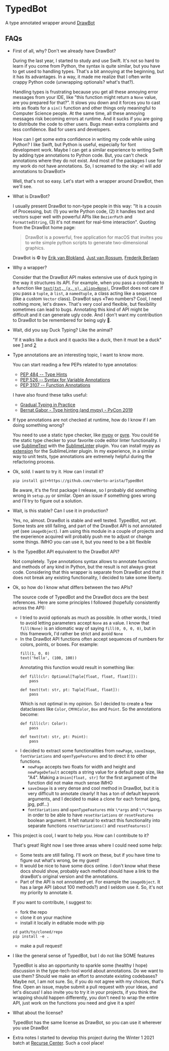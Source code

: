 # TypedBot
A type annotated wrapper around [DrawBot](https://www.drawbot.com)

## FAQs

+ First of all, why? Don't we already have DrawBot?

    During the last year, I started to study and use Swift. It's not so hard to learn if you come from Python, the syntax is quite similar, but you have to get used to handling types. That's a bit annoying at the beginning, but it has its advantages. In a way, it made me realize that I often write crappy Python code (unwrapping optionals? what's that?).

    Handling types is frustrating because you get all these annoying error messages from your IDE, like "this function might return a `None` value, are you prepared for that?". It slows you down and it forces you to cast ints as floats for a `sin()` function and other things only meaningful to Computer Science people. At the same time, all these annoying messages risk becoming errors at runtime. And it sucks if you are going to distribute the code to other users. Bugs mean extra complaints and less confidence. Bad for users and developers.

    How can I get some extra confidence in writing my code while using Python? I like Swift, but Python is useful, especially for font development work. Maybe I can get a similar experience to writing Swift by adding type annotations to Python code. But, you can't check annotations where they do not exist. And most of the packages I use for my work do not have annotations. So, I screamed to the sky: «I will add annotations to DrawBot!»

    Well, that's not so easy. Let's start with a wrapper around DrawBot, then we'll see.

+ What is DrawBot?

    I usually present DrawBot to non-type people in this way: "It is a cousin of Processing, but: (1) you write Python code, (2) it handles text and vectors super well with powerful APIs like `BezierPath` and `FormattedString`, (3) it's not meant for real-time interaction". Quoting from the DrawBot home page:
    
    > DrawBot is a powerful, free application for macOS that invites you to write simple python scripts to generate two-dimensional graphics. 

    DrawBot is © by [Erik van Blokland](https://letterror.com), [Just van Rossum](https://twitter.com/justvanrossum), [Frederik Berlaen](https://typemytype.com)

+ Why a wrapper?

    Consider that the DrawBot API makes extensive use of duck typing in the way it structures its API. For example, when you pass a coordinate to a function like [`text(txt, (x, y), align=None)`](https://www.drawbot.com/content/text/drawingText.html?highlight=text#drawBot.text), DrawBot does not care if you pass a `tuple`, a `list`, a `namedtuple`, a class acting like a sequence (like a custom `Vector` class). DrawBot says «Two numbers? Cool, I need nothing more, let's draw». That's very cool and flexible, but flexibility sometimes can lead to bugs. Annotating this kind of API might be difficult and it can generate ugly code. And I don't want my contribution to DrawBot to be remembered for being ugly 🥲.

+ Wait, did you say Duck Typing? Like the animal?

    "If it walks like a duck and it quacks like a duck, then it must be a duck" see [1](https://en.wikipedia.org/wiki/Duck_typing) and [2](https://i.stack.imgur.com/DNeRD.jpg)

+ Type annotations are an interesting topic, I want to know more.

    You can start reading a few PEPs related to type annotatios:
    + [PEP 484 -- Type Hints](https://www.python.org/dev/peps/pep-0484/)
    + [PEP 526 -- Syntax for Variable Annotations](https://www.python.org/dev/peps/pep-0526/)
    + [PEP 3107 -- Function Annotations](https://www.python.org/dev/peps/pep-3107/)

    I have also found these talks useful:
    - [Gradual Typing in Practice](https://www.youtube.com/watch?v=Lj_9TyT3V98)
    - [Bernat Gabor - Type hinting (and mypy) - PyCon 2019](https://www.youtube.com/watch?v=hTrjTAPnA_k)

+ If type annotations are not checked at runtime, how do I know if I am doing something wrong?

    You need to use a static type checker, like [mypy](http://mypy-lang.org) or [pyre](https://pyre-check.org). You could tie the static type checker to your favorite code editor linter functionality. I use [SublimeText](https://www.sublimetext.com) with the [SublimeLinter](http://www.sublimelinter.com/en/stable/) plugin. You can install mypy as [extension](https://github.com/fredcallaway/SublimeLinter-contrib-mypy) for the SublimeLinter plugin. In my experience, in a similar way to unit tests, type annotations are extremely helpful during the refactoring process.

+ Ok, sold. I want to try it. How can I install it?

    `pip install git+https://github.com/roberto-arista/TypedBot`

    Be aware, it's the first package I release, so I probably did something wrong in `setup.py` or similar. Open an issue if something goes wrong and I'll try to figure out a solution.

+ Wait, is this stable? Can I use it in production?

    Yes, no, almost. DrawBot is stable and well tested. TypedBot, not yet. Some tests are still failing, and part of the DrawBot API is not annotated yet (see `imageObject`). I am using this module in a couple of projects and the experience acquired will probably push me to adjust or change some things. IMHO you can use it, but you need to be a bit flexible

+ Is the TypedBot API equivalent to the DrawBot API?

    Not completely. Type annotations syntax allows to annotate functions and methods of any kind in Python, but the result is not always great code. Considering that this wrapper is separate from DrawBot and that it does not break any existing functionality, I decided to take some liberty.

+ Ok, so how do I know what differs between the two APIs?

    The source code of TypedBot and the DrawBot docs are the best references. Here are some principles I followed (hopefully consistently across the API):
    + I tried to avoid optionals as much as possible. In other words, I tried to avoid letting parameters accept `None` as a value. I know that `fill(None)` is an idiomatic way of saying `fill(0, 0, 0, 0)`, but in this framework, I'd rather be strict and avoid `None`
    + In the DrawBot API functions often accept sequences of numbers for colors, points, or boxes. For example:
        ```
        fill(1, 0, 0)
        text('hello', (100, 100))
        ```
        Annotating this function would result in something like:
        ```
        def fill(clr: Optional[Tuple[float, float, float]]):
            pass

        def text(txt: str, pt: Tuple[float, float]):
            pass
        ```
        Which is not optimal in my opinion. So I decided to create a few dataclasses like `Color`, `CMYKColor`, `Box` and `Point`. So the annotations become:
        ```
        def fill(clr: Color):
            pass

        def text(txt: str, pt: Point):
            pass
        ```
    + I decided to extract some functionalities from `newPage`, `saveImage`, `fontVariations` and `openTypeFeatures` and to direct it to other functions.
        + `newPage` accepts two floats for width and height and `newPageDefault` accepts a string value for a default page size, like "A4". Making a `Union[float, str]` for the first argument of the function did not make much sense IMHO
        + `saveImage` is a very dense and cool method in DrawBot, but it is very difficult to annotate clearly! It has a ton of default keywork arguments, and I decided to make a clone for each format (png, jpg, pdf...)
        + `fontVariations` and `openTypeFeatures` mix `\*args` and `\*\*kwargs` in order to be able to have `resetVariations` or `resetFeatures` boolean argument. It felt natural to extract this functionality into separate functions `resetVariations()` and `resetFeatures()`

+ This project is cool, I want to help you. How can I contribute to it?

    That's great! Right now I see three areas where I could need some help:
    + Some tests are still failing. I'll work on these, but if you have time to figure out what's wrong, be my guest!
    + It would be nice to have some docs online. I don't know what these docs should show, probably each method should have a link to the drawBot's original version and the annotations.
    + Part of the API is not annotated yet. For example the `imageObject`. It has a large API (about 100 methods?) and I seldom use it. So, it's not my priority to annotate it.

    If you want to contribute, I suggest to:
    + fork the repo
    + clone it on your machine
    + install it locally in editable mode with pip
    ```
    cd path/to/cloned/repo
    pip install -e .
    ```
    + make a pull request!

+ I like the general sense of TypedBot, but I do not like SOME features

    TypedBot is also an opportunity to sparkle some (healthy I hope) discussion in the type-tech-tool world about annotations. Do we want to use them? Should we make an effort to annotate existing codebases? Maybe not, I am not sure. So, if you do not agree with my choices, that's fine. Open an issue, maybe submit a pull request with your ideas, and let's discuss!
    I also invite you to try it in your projects, if you think the wrapping should happen differently, you don't need to wrap the entire API, just work on the functions you need and give it a spin!

+ What about the license?

    TypedBot has the same license as DrawBot, so you can use it wherever you use DrawBot

+ Extra notes
    I started to develop this project during the Winter 1 2021 batch at [Recurse Center](https://www.recurse.com). Such a cool place!
